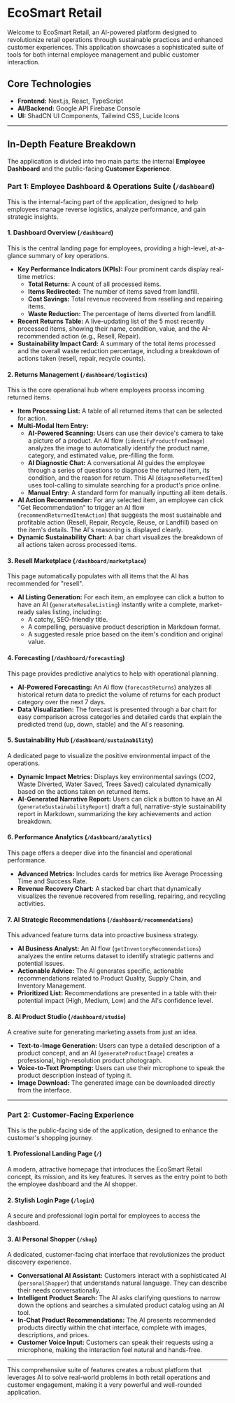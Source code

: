 # EcoSmart Retail

Welcome to EcoSmart Retail, an AI-powered platform designed to revolutionize retail operations through sustainable practices and enhanced customer experiences. This application showcases a sophisticated suite of tools for both internal employee management and public customer interaction.

## Core Technologies

*   **Frontend:** Next.js, React, TypeScript
*   **AI/Backend:** Google API Firebase Console
*   **UI:** ShadCN UI Components, Tailwind CSS, Lucide Icons

---

## In-Depth Feature Breakdown

The application is divided into two main parts: the internal **Employee Dashboard** and the public-facing **Customer Experience**.

### Part 1: Employee Dashboard & Operations Suite (`/dashboard`)

This is the internal-facing part of the application, designed to help employees manage reverse logistics, analyze performance, and gain strategic insights.

#### **1. Dashboard Overview (`/dashboard`)**
This is the central landing page for employees, providing a high-level, at-a-glance summary of key operations.
*   **Key Performance Indicators (KPIs):** Four prominent cards display real-time metrics:
    *   **Total Returns:** A count of all processed items.
    *   **Items Redirected:** The number of items saved from landfill.
    *   **Cost Savings:** Total revenue recovered from reselling and repairing items.
    *   **Waste Reduction:** The percentage of items diverted from landfill.
*   **Recent Returns Table:** A live-updating list of the 5 most recently processed items, showing their name, condition, value, and the AI-recommended action (e.g., Resell, Repair).
*   **Sustainability Impact Card:** A summary of the total items processed and the overall waste reduction percentage, including a breakdown of actions taken (resell, repair, recycle counts).

#### **2. Returns Management (`/dashboard/logistics`)**
This is the core operational hub where employees process incoming returned items.
*   **Item Processing List:** A table of all returned items that can be selected for action.
*   **Multi-Modal Item Entry:**
    *   **AI-Powered Scanning:** Users can use their device's camera to take a picture of a product. An AI flow (`identifyProductFromImage`) analyzes the image to automatically identify the product name, category, and estimated value, pre-filling the form.
    *   **AI Diagnostic Chat:** A conversational AI guides the employee through a series of questions to diagnose the returned item, its condition, and the reason for return. This AI (`diagnoseReturnedItem`) uses tool-calling to simulate searching for a product's price online.
    *   **Manual Entry:** A standard form for manually inputting all item details.
*   **AI Action Recommender:** For any selected item, an employee can click "Get Recommendation" to trigger an AI flow (`recommendReturnedItemAction`) that suggests the most sustainable and profitable action (Resell, Repair, Recycle, Reuse, or Landfill) based on the item's details. The AI's reasoning is displayed clearly.
*   **Dynamic Sustainability Chart:** A bar chart visualizes the breakdown of all actions taken across processed items.

#### **3. Resell Marketplace (`/dashboard/marketplace`)**
This page automatically populates with all items that the AI has recommended for "resell".
*   **AI Listing Generation:** For each item, an employee can click a button to have an AI (`generateResaleListing`) instantly write a complete, market-ready sales listing, including:
    *   A catchy, SEO-friendly title.
    *   A compelling, persuasive product description in Markdown format.
    *   A suggested resale price based on the item's condition and original value.

#### **4. Forecasting (`/dashboard/forecasting`)**
This page provides predictive analytics to help with operational planning.
*   **AI-Powered Forecasting:** An AI flow (`forecastReturns`) analyzes all historical return data to predict the volume of returns for each product category over the next 7 days.
*   **Data Visualization:** The forecast is presented through a bar chart for easy comparison across categories and detailed cards that explain the predicted trend (up, down, stable) and the AI's reasoning.

#### **5. Sustainability Hub (`/dashboard/sustainability`)**
A dedicated page to visualize the positive environmental impact of the operations.
*   **Dynamic Impact Metrics:** Displays key environmental savings (CO2, Waste Diverted, Water Saved, Trees Saved) calculated dynamically based on the actions taken on returned items.
*   **AI-Generated Narrative Report:** Users can click a button to have an AI (`generateSustainabilityReport`) draft a full, narrative-style sustainability report in Markdown, summarizing the key achievements and action breakdown.

#### **6. Performance Analytics (`/dashboard/analytics`)**
This page offers a deeper dive into the financial and operational performance.
*   **Advanced Metrics:** Includes cards for metrics like Average Processing Time and Success Rate.
*   **Revenue Recovery Chart:** A stacked bar chart that dynamically visualizes the revenue recovered from reselling, repairing, and recycling activities.

#### **7. AI Strategic Recommendations (`/dashboard/recommendations`)**
This advanced feature turns data into proactive business strategy.
*   **AI Business Analyst:** An AI flow (`getInventoryRecommendations`) analyzes the entire returns dataset to identify strategic patterns and potential issues.
*   **Actionable Advice:** The AI generates specific, actionable recommendations related to Product Quality, Supply Chain, and Inventory Management.
*   **Prioritized List:** Recommendations are presented in a table with their potential impact (High, Medium, Low) and the AI's confidence level.

#### **8. AI Product Studio (`/dashboard/studio`)**
A creative suite for generating marketing assets from just an idea.
*   **Text-to-Image Generation:** Users can type a detailed description of a product concept, and an AI (`generateProductImage`) creates a professional, high-resolution product photograph.
*   **Voice-to-Text Prompting:** Users can use their microphone to speak the product description instead of typing it.
*   **Image Download:** The generated image can be downloaded directly from the interface.

---

### Part 2: Customer-Facing Experience

This is the public-facing side of the application, designed to enhance the customer's shopping journey.

#### **1. Professional Landing Page (`/`)**
A modern, attractive homepage that introduces the EcoSmart Retail concept, its mission, and its key features. It serves as the entry point to both the employee dashboard and the AI shopper.

#### **2. Stylish Login Page (`/login`)**
A secure and professional login portal for employees to access the dashboard.

#### **3. AI Personal Shopper (`/shop`)**
A dedicated, customer-facing chat interface that revolutionizes the product discovery experience.
*   **Conversational AI Assistant:** Customers interact with a sophisticated AI (`personalShopper`) that understands natural language. They can describe their needs conversationally.
*   **Intelligent Product Search:** The AI asks clarifying questions to narrow down the options and searches a simulated product catalog using an AI tool.
*   **In-Chat Product Recommendations:** The AI presents recommended products directly within the chat interface, complete with images, descriptions, and prices.
*   **Customer Voice Input:** Customers can speak their requests using a microphone, making the interaction feel natural and hands-free.

---

This comprehensive suite of features creates a robust platform that leverages AI to solve real-world problems in both retail operations and customer engagement, making it a very powerful and well-rounded application.
